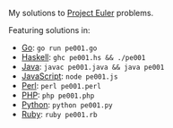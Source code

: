 My solutions to [Project Euler][] problems.

Featuring solutions in:

-   [Go][]: `go run pe001.go`
-   [Haskell][]: `ghc pe001.hs && ./pe001`
-   [Java][]: `javac pe001.java && java pe001`
-   [JavaScript][]: `node pe001.js`
-   [Perl][]: `perl pe001.perl`
-   [PHP][]: `php pe001.php`
-   [Python][]: `python pe001.py`
-   [Ruby][]: `ruby pe001.rb`

[project euler]: http://projecteuler.net
[go]: http://golang.org
[haskell]: http://www.haskell.org/haskellwiki/Haskell
[java]: http://www.java.com/en/
[javascript]: http://nodejs.org
[perl]: http://www.perl.org
[php]: http://us.php.net
[python]: http://www.python.org
[ruby]: http://www.ruby-lang.org/en/
